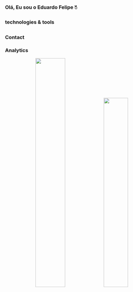 ### Olá, Eu sou o Eduardo Felipe 🖔<br/>
##

### technologies & tools
##



### Contact



### Analytics



<div align="center">

<img width="44%" heigth="180em" src="https://github-readme-stats.vercel.app/api?username=EduardoF3lipe&show_icons=true&theme=dracula">

<img width="40%" heigth="180em" src="https://github-readme-stats.vercel.app/api/top-langs/?username=EduardoF3lipe&theme=dracula&layout=compact)](https://github.com/anuraghazra/github-readme-stats">
  
</div>


